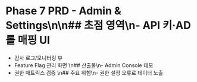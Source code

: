 # Phase 7 PRD - Admin & Settings\n\n## 초점 영역\n- API 키·AD 롤 매핑 UI
- 감사 로그/모니터링 뷰
- Feature Flag 관리 화면
\n## 산출물\n- Admin Console 데모
- 권한 매트릭스 검증
\n## 주요 위험\n- 권한 설정 오류로 데이터 노출
